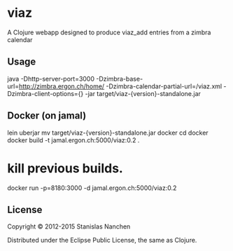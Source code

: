 # viaz

A Clojure webapp designed to produce viaz_add entries from a zimbra calendar

## Usage

java -Dhttp-server-port=3000 -Dzimbra-base-url=http://zimbra.ergon.ch/home/ -Dzimbra-calendar-partial-url=/viaz.xml -Dzimbra-client-options={} -jar target/viaz-{version}-standalone.jar

## Docker (on jamal)

lein uberjar
mv target/viaz-{version}-standalone.jar docker
cd docker
docker build -t jamal.ergon.ch:5000/viaz:0.2 .

# kill previous builds.
docker run -p=8180:3000 -d jamal.ergon.ch:5000/viaz:0.2

## License

Copyright © 2012-2015 Stanislas Nanchen

Distributed under the Eclipse Public License, the same as Clojure.
